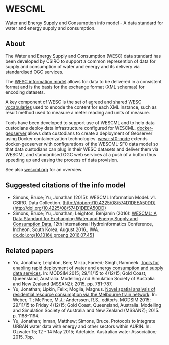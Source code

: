 # WESCML
Water and Energy Supply and Consumption info model - A data standard for water and energy supply and consumption.

## About 

The Water and Energy Supply and Consumption (WESC) data standard has been developed by CSIRO to support a common represention of data for supply and consumption of water and energy and its delivery via standardised OGC services.

The [WESC information model](http://wescml.org/#info-model) allows for data to be delivered in a consistent format and is the basis for the exchange format (XML schemas) for encoding datasets.

A key component of WESC is the set of agreed and shared [WESC vocabularies](http://wescml.org/vocab/) used to encode the content for each XML instance, such as result method used to measure a meter reading and units of measure.

Tools have been developed to support use of WESCML and to help data custodians deploy data infrastructure configured for WESCML. [docker-geoserver](https://github.com/CSIRO-enviro-informatics/docker-geoserver/) allows data custodians to create a deployment of Geoserver using Docker containerization technologies. [wesc-sf0-node](https://github.com/CSIRO-enviro-informatics/wesc-sf0-node) extends docker-geoserver with configurations of the WESCML-SF0 data model so that data custodians can plug in their WESC datasets and deliver them via WESCML and standardised OGC web services at a push of a button thus speeding up and easing the process of data provision.

See also [wescml.org](http://wescml.org#overview) for an overview.

## Suggested citations of the info model

- Simons, Bruce; Yu, Jonathan (2015): WESCML Information Model. v1. CSIRO. Data Collection. [http://doi.org/10.4225/08/574D1DEEA50DD](http://doi.org/10.4225/08/574D1DEEA50DD)
- Simons, Bruce; Yu, Jonathan; Leighton, Benjamin (2016): [WESCML: A Data Standard for Exchanging Water and Energy Supply and Consumption Data](http://dx.doi.org/10.1016/j.proeng.2016.07.451), 12th International Hydroinformatics Conference, Incheon, South Korea, August 2016., IWA. [dx.doi.org/10.1016/j.proeng.2016.07.451](http://dx.doi.org/10.1016/j.proeng.2016.07.451)

## Related papers

- Yu, Jonathan; Leighton, Ben; Mirza, Fareed; Singh, Ramneek. [Tools for enabling rapid deployment of water and energy consumption and supply data services](http://www.mssanz.org.au/modsim2015/C8/yu.pdf). In: MODSIM 2015; 29/11/15 to 4/12/15; Gold Coast, Queensland, Australia. Modelling and Simulation Society of Australia and New Zealand (MSSANZ); 2015. pp. 781-787.
- Yu, Jonathan; Lipkin, Felix; Moglia, Magnus. [Novel spatial analysis of residential resource consumption via the Melbourne train network](http://www.mssanz.org.au/modsim2015/M4/yu.pdf). In: Weber, T.; McPhee, M.J.; Anderssen, R.S., editor/s. MODSIM 2015; 29/11/15 to Friday 4/12/15; Gold Coast, Queensland, Australia. Modelling and Simulation Society of Australia and New Zealand (MSSANZ); 2015. p. 1188-1194.
- Yu, Jonathan; Inman, Matthew; Simons, Bruce. Protocols to integrate URBAN water data with energy and other sectors within AURIN. In: Ozwater 15; 12 - 14 May 2015; Adelaide. Australian water Association; 2015. 7pp.
